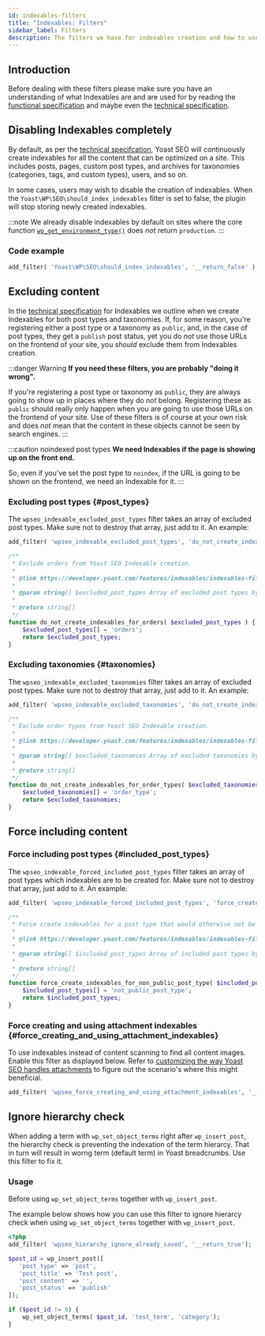 ```yaml
---
id: indexables-filters
title: "Indexables: Filters"
sidebar_label: Filters
description: The filters we have for indexables creation and how to use them.
---
```


## Introduction

Before dealing with these filters please make sure you have an understanding of what Indexables are and are used for by 
reading the [functional specification](/features/indexables/functional-specification/) and maybe even the 
[technical specification](/features/indexables/technical-specification/).

## Disabling Indexables completely

By default, as per the [technical specifcation](/features/indexables/technical-specification/), Yoast SEO will continuously
create indexables for all the content that can be optimized on a site. This includes posts, pages, custom post types, and
archives for taxonomies (categories, tags, and custom types), users, and so on.

In some cases, users may wish to disable the creation of indexables. When the `Yoast\WP\SEO\should_index_indexables`
filter is set to false, the plugin will stop storing newly created indexables.

:::note
We already disable indexables by default on sites where the core function [`wp_get_environment_type()`](https://developer.wordpress.org/reference/functions/wp_get_environment_type/)
does _not_ return `production`.
:::

### Code example

```php
add_filter( 'Yoast\WP\SEO\should_index_indexables', '__return_false' );
```

## Excluding content

In the [technical specification](/features/indexables/technical-specification/) for Indexables we outline when we create Indexables for both
post types and taxonomies. If, for some reason, you're registering either a post type or a taxonomy as `public`, and, in the 
case of post types, they get a `publish` post status, yet you do _not_ use those URLs on the frontend of your site, you *should*
exclude them from Indexables creation.

:::danger Warning
**If you need these filters, you are probably "doing it wrong".**

If you're registering a post type or taxonomy as `public`, they are always going to show up in places where they do _not_ belong.
Registering these as `public` should really only happen when you are going to use those URLs on the frontend of your site. 
Use of these filters is of course at your own risk and does _not_ mean that the content in these objects cannot be seen by search engines.
:::

:::caution noindexed post types
**We need Indexables if the page is showing up on the front end.**

So, even if you've set the post type to `noindex`, if the URL is going to be shown on the frontend, we need an Indexable for it.
:::

### Excluding post types {#post_types}

The `wpseo_indexable_excluded_post_types` filter takes an array of excluded post types. Make sure not to destroy that array, 
just add to it. An example:

```php
add_filter( 'wpseo_indexable_excluded_post_types', 'do_not_create_indexables_for_orders' );

/**
 * Exclude orders from Yoast SEO Indexable creation.
 *
 * @link https://developer.yoast.com/features/indexables/indexables-filters/#post_types
 * 
 * @param string[] $excluded_post_types Array of excluded post types by name.
 * 
 * @return string[]
 */
function do_not_create_indexables_for_orders( $excluded_post_types ) {
    $excluded_post_types[] = 'orders';
    return $excluded_post_types;
}
```

### Excluding taxonomies {#taxonomies}

The `wpseo_indexable_excluded_taxonomies` filter takes an array of excluded post types. Make sure not to destroy that array,
just add to it. An example:

```php
add_filter( 'wpseo_indexable_excluded_taxonomies', 'do_not_create_indexables_for_order_types' );

/**
 * Exclude order types from Yoast SEO Indexable creation.
 *
 * @link https://developer.yoast.com/features/indexables/indexables-filters/#taxonomies
 * 
 * @param string[] $excluded_taxonomies Array of excluded taxonomies by name.
 * 
 * @return string[]
 */
function do_not_create_indexables_for_order_types( $excluded_taxonomies ) {
    $excluded_taxonomies[] = 'order_type';
    return $excluded_taxonomies;
}
```

## Force including content


### Force including post types {#included_post_types}

The `wpseo_indexable_forced_included_post_types` filter takes an array of post types which indexables are to be created for. Make sure not to destroy that array, 
just add to it. An example:

```php
add_filter( 'wpseo_indexable_forced_included_post_types', 'force_create_indexables_for_non_public_post_type' );

/**
 * Force create indexables for a post type that would otherwise not be eligible for Yoast SEO Indexable creation.
 *
 * @link https://developer.yoast.com/features/indexables/indexables-filters/#included_post_types
 * 
 * @param string[] $included_post_types Array of included post types by name.
 * 
 * @return string[]
 */
function force_create_indexables_for_non_public_post_type( $included_post_types ) {
    $included_post_types[] = 'not_public_post_type';
    return $included_post_types;
}

```
### Force creating and using attachment indexables {#force_creating_and_using_attachment_indexables}

To use indexables instead of content scanning to find all content images. Enable this filter as displayed below. Refer to [customizing the way Yoast SEO handles attachments](/customization/yoast-seo/customizing-attachment-parsing/) to figure out the scenario's where this might beneficial.

```php
add_filter( 'wpseo_force_creating_and_using_attachment_indexables', '__return_true' );
```

## Ignore hierarchy check

When adding a term with `wp_set_object_terms` right after `wp_insert_post`, the hierarchy check is preventing the indexation of the term hierarcy. 
That in turn will result in worng term (default term) in Yoast breadcrumbs. Use this filter to fix it.

### Usage

Before using `wp_set_object_terms` together with `wp_insert_post`.


The example below shows how you can use this filter to ignore hierarcy check when using `wp_set_object_terms` together with `wp_insert_post`.
```php
<?php
add_filter( 'wpseo_hierarchy_ignore_already_saved', '__return_true');

$post_id = wp_insert_post([
   'post_type' => 'post',
   'post_title' => 'Test post',
   'post_content' => '',
   'post_status' => 'publish'
]);

if ($post_id != 0) {
    wp_set_object_terms( $post_id, 'test_term', 'category');
}
```

